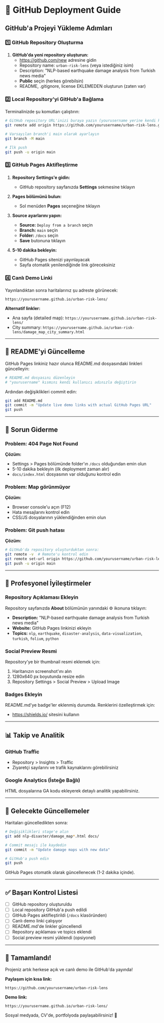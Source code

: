 # 🚀 GitHub Deployment Guide

## GitHub'a Projeyi Yükleme Adımları

### 1️⃣ GitHub Repository Oluşturma

1. **GitHub'da yeni repository oluşturun:**
   - https://github.com/new adresine gidin
   - Repository name: `urban-risk-lens` (veya istediğiniz isim)
   - Description: "NLP-based earthquake damage analysis from Turkish news media"
   - **Public** seçin (herkes görebilsin)
   - README, .gitignore, license EKLEMEDEN oluşturun (zaten var)

### 2️⃣ Local Repository'yi GitHub'a Bağlama

Terminalinizde şu komutları çalıştırın:

```bash
# GitHub repository URL'inizi buraya yazın (yourusername yerine kendi kullanıcı adınızı yazın)
git remote add origin https://github.com/yourusername/urban-risk-lens.git

# Varsayılan branch'i main olarak ayarlayın
git branch -M main

# İlk push
git push -u origin main
```

### 3️⃣ GitHub Pages Aktifleştirme

1. **Repository Settings'e gidin:**
   - GitHub repository sayfanızda **Settings** sekmesine tıklayın

2. **Pages bölümünü bulun:**
   - Sol menüden **Pages** seçeneğine tıklayın

3. **Source ayarlarını yapın:**
   - **Source:** `Deploy from a branch` seçin
   - **Branch:** `main` seçin
   - **Folder:** `/docs` seçin
   - **Save** butonuna tıklayın

4. **5-10 dakika bekleyin:**
   - GitHub Pages sitenizi yayınlayacak
   - Sayfa otomatik yenilendiğinde link göreceksiniz

### 4️⃣ Canlı Demo Linki

Yayınlandıktan sonra haritalarınız şu adreste görünecek:

```
https://yourusername.github.io/urban-risk-lens/
```

**Alternatif linkler:**
- Ana sayfa (detailed map): `https://yourusername.github.io/urban-risk-lens/`
- City summary: `https://yourusername.github.io/urban-risk-lens/damage_map_city_summary.html`

---

## 📝 README'yi Güncelleme

GitHub Pages linkiniz hazır olunca README.md dosyasındaki linkleri güncelleyin:

```bash
# README.md dosyasını düzenleyin
# "yourusername" kısmını kendi kullanıcı adınızla değiştirin
```

Ardından değişiklikleri commit edin:

```bash
git add README.md
git commit -m "Update live demo links with actual GitHub Pages URL"
git push
```

---

## 🔧 Sorun Giderme

### Problem: 404 Page Not Found
**Çözüm:**
- Settings > Pages bölümünde folder'ın `/docs` olduğundan emin olun
- 5-10 dakika bekleyin (ilk deployment zaman alır)
- `docs/index.html` dosyasının var olduğunu kontrol edin

### Problem: Map görünmüyor
**Çözüm:**
- Browser console'u açın (F12)
- Hata mesajlarını kontrol edin
- CSS/JS dosyalarının yüklendiğinden emin olun

### Problem: Git push hatası
**Çözüm:**
```bash
# GitHub'da repository oluşturduktan sonra:
git remote -v  # Remote'u kontrol edin
git remote set-url origin https://github.com/yourusername/urban-risk-lens.git
git push -u origin main
```

---

## 🌟 Profesyonel İyileştirmeler

### Repository Açıklaması Ekleyin
Repository sayfanızda **About** bölümünün yanındaki ⚙️ ikonuna tıklayın:
- **Description:** "NLP-based earthquake damage analysis from Turkish news media"
- **Website:** GitHub Pages linkinizi ekleyin
- **Topics:** `nlp`, `earthquake`, `disaster-analysis`, `data-visualization`, `turkish`, `folium`, `python`

### Social Preview Resmi
Repository'ye bir thumbnail resmi eklemek için:
1. Haritanızın screenshot'ını alın
2. 1280x640 px boyutunda resize edin
3. Repository Settings > Social Preview > Upload Image

### Badges Ekleyin
README.md'ye badge'ler eklenmiş durumda. Renklerini özelleştirmek için:
- https://shields.io/ sitesini kullanın

---

## 📊 Takip ve Analitik

### GitHub Traffic
- Repository > Insights > Traffic
- Ziyaretçi sayılarını ve trafik kaynaklarını görebilirsiniz

### Google Analytics (İsteğe Bağlı)
HTML dosyalarına GA kodu ekleyerek detaylı analitik yapabilirsiniz.

---

## 🔄 Gelecekte Güncellemeler

Haritaları güncelledikten sonra:

```bash
# Değişiklikleri stage'e alın
git add nlp-disaster/damage_map*.html docs/

# Commit mesajı ile kaydedin
git commit -m "Update damage maps with new data"

# GitHub'a push edin
git push
```

GitHub Pages otomatik olarak güncellenecek (1-2 dakika içinde).

---

## ✅ Başarı Kontrol Listesi

- [ ] GitHub repository oluşturuldu
- [ ] Local repository GitHub'a push edildi
- [ ] GitHub Pages aktifleştirildi (`/docs` klasöründen)
- [ ] Canlı demo linki çalışıyor
- [ ] README.md'de linkler güncellendi
- [ ] Repository açıklaması ve topics eklendi
- [ ] Social preview resmi yüklendi (opsiyonel)

---

## 🎉 Tamamlandı!

Projeniz artık herkese açık ve canlı demo ile GitHub'da yayında!

**Paylaşım için kısa link:**
```
https://github.com/yourusername/urban-risk-lens
```

**Demo link:**
```
https://yourusername.github.io/urban-risk-lens/
```

Sosyal medyada, CV'de, portfolyoda paylaşabilirsiniz! 🚀
